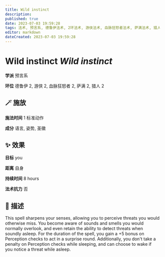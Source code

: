 ```yaml
---
title: Wild instinct
description: 
published: true
date: 2023-07-03 19:59:28
tags: 法术, 预言系, 德鲁伊法术, 2环法术, 游侠法术, 血脉狂怒者法术, 萨满法术, 猎人法术
editor: markdown
dateCreated: 2023-07-03 19:59:28
---
```


# **Wild instinct** *Wild instinct*

**学派** 预言系 

**环位** 德鲁伊 2, 游侠 2, 血脉狂怒者 2, 萨满 2, 猎人 2

## 🪄 施放

**施法时间** 1 标准动作

**成分** 语言, 姿势, 圣徽

## ✨ 效果 

**目标** you 

**距离** 自身  

**持续时间** 8 hours 

**法术抗力** 否

## 📖 描述

This spell sharpens your senses, allowing you to perceive threats you would otherwise miss. You become aware of sounds and smells you would normally overlook, and even retain the ability to detect threats when soundly asleep. For the duration of the spell, you gain a +5 bonus on Perception checks to act in a surprise round. Additionally, you don't take a penalty on Perception checks while sleeping, and can choose to wake if you notice a threat while asleep.
    